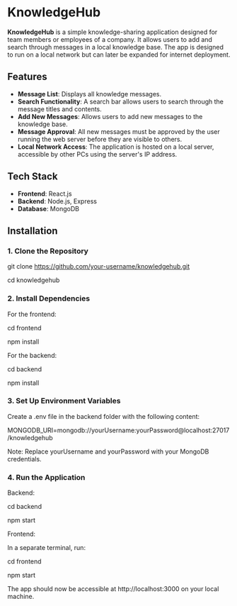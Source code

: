 # KnowledgeHub

**KnowledgeHub** is a simple knowledge-sharing application designed for team members or employees of a company. It allows users to add and search through messages in a local knowledge base. The app is designed to run on a local network but can later be expanded for internet deployment.

## Features

- **Message List**: Displays all knowledge messages.
- **Search Functionality**: A search bar allows users to search through the message titles and contents.
- **Add New Messages**: Allows users to add new messages to the knowledge base.
- **Message Approval**: All new messages must be approved by the user running the web server before they are visible to others.
- **Local Network Access**: The application is hosted on a local server, accessible by other PCs using the server's IP address.

## Tech Stack

- **Frontend**: React.js
- **Backend**: Node.js, Express
- **Database**: MongoDB

## Installation

### 1. Clone the Repository

git clone https://github.com/your-username/knowledgehub.git

cd knowledgehub

### 2. Install Dependencies

For the frontend:

cd frontend

npm install

For the backend:

cd backend

npm install

### 3. Set Up Environment Variables

Create a .env file in the backend folder with the following content:

MONGODB_URI=mongodb://yourUsername:yourPassword@localhost:27017/knowledgehub

Note: Replace yourUsername and yourPassword with your MongoDB credentials.

### 4. Run the Application
Backend:

cd backend

npm start


Frontend:

In a separate terminal, run:

cd frontend

npm start

The app should now be accessible at http://localhost:3000 on your local machine.
